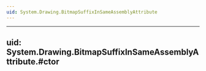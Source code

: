 ```yaml
---
uid: System.Drawing.BitmapSuffixInSameAssemblyAttribute
---
```


---
uid: System.Drawing.BitmapSuffixInSameAssemblyAttribute.#ctor
---
